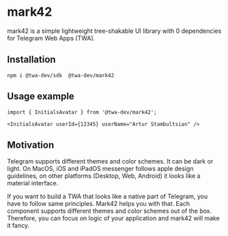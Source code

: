 # mark42
mark42 is a simple lightweight tree-shakable UI library with 0 dependencies
for Telegram Web Apps (TWA). 

## Installation
```
npm i @twa-dev/sdk  @twa-dev/mark42
```

## Usage example
```tsx
import { InitialsAvatar } from '@twa-dev/mark42';

<InitialsAvatar userId={12345} userName="Artur Stambultsian" />
```

## Motivation
Telegram supports different themes and color schemes. 
It can be dark or light. On MacOS, iOS and iPadOS messenger follows apple design guidelines, 
on other platforms (Desktop, Web, Android) it looks like a material interface.

If you want to build a TWA that looks like a native part of Telegram, you have to follow same principles.
Mark42 helps you with that. Each component supports different themes and color schemes out of the box.
Therefore, you can focus on logic of your application and mark42 will make it fancy.